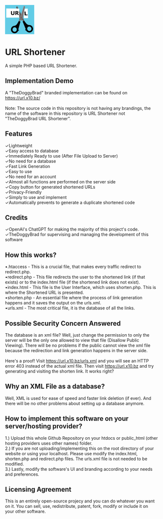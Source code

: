 <img src="android-chrome-192x192.png" alt="LOGO" width="96"  height="96">

# URL Shortener
A simple PHP based URL Shortener.

## Implementation Demo
A "TheDoggyBrad" branded implementation can be found on https://url.x10.bz/
<br><br>
Note: The source code in this repository is not having any brandings, the name of the software in this repository is URL Shortener not "TheDoggyBrad URL Shortener".

## Features
✓Lightweight<br>
✓Easy access to database<br>
✓Immediately Ready to use (After File Upload to Server)<br>
✓No need for a database<br>
✓Fast Link Generation<br>
✓Easy to use<br>
✓No need for an account<br>
✓Almost all functions are performed on the server side<br>
✓Copy button for generated shortened URLs<br>
✓Privacy-Friendly<br>
✓Simply to use and implement<br>
✓Automatically prevents to generate a duplicate shortened code<br>

## Credits
✓OpenAI's ChatGPT for making the majority of this project's code.<br>
✓TheDoggyBrad for supervising and managing the development of this software

## How this works?
•.htaccess - This is a crucial file, that makes every traffic redirect to redirect.php.<br>
•redirect.php - This file redirects the user to the shortened link (if that exists) or to the index.html file (if the shortened link does not exist).<br>
•index.html - This file is the User Interface, which uses shorten.php. This is where the Shortened URL is presented.<br>
•shorten.php - An essential file where the process of link generation happens and it saves the output on the urls.xml.<br>
•urls.xml - The most critical file, it is the database of all the links.

## Possible Security Concern Answered
The database is an xml file? Well, just change the permission to only the server will be the only one allowed to view that file (Disallow Public Viewing).
There will be no problems if the public cannot view the xml file because the redirection and link generation happens in the server side.<br><br>
Here's a proof! Visit https://url.x10.bz/urls.xml and you will see an HTTP error 403 instead of the actual xml file. Then visit https://url.x10.bz and try generating and visiting the shorten link. It works right?

## Why an XML File as a database?
Well, XML is used for ease of speed and faster link deletion (if ever). And there will be no other problems about setting up a database anymore.

## How to implement this software on your server/hosting provider?
1.) Upload this whole Github Repository on your htdocs or public_html (other hosting providers uses other names) folder.
<br>
2.) If you are not uploading/implementing this on the root directory of your website or using your localhost. Please use modify the index.html, shorten.php and redirect.php files. The urls.xml file is not needed to be modified.
<br>
3.) Lastly, modify the software's UI and branding according to your needs and preferences.

## Licensing Agreement
This is an entirely open-source projecy and you can do whatever you want on it. You can sell, use, redistribute, patent, fork, modify or include it on your other software.
